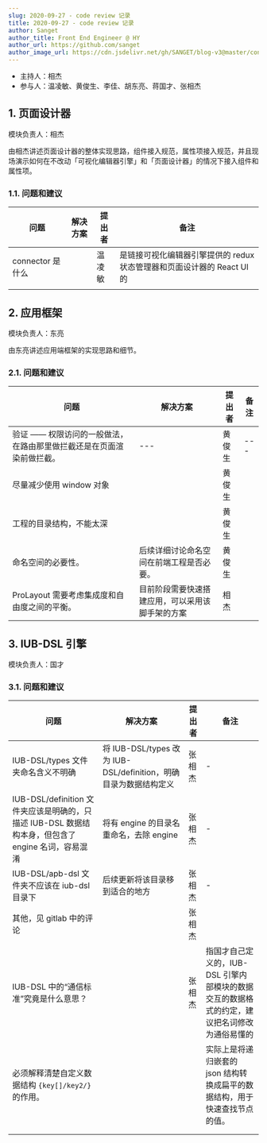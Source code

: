 ```yaml
---
slug: 2020-09-27 - code review 记录
title: 2020-09-27 - code review 记录
author: Sanget
author_title: Front End Engineer @ HY
author_url: https://github.com/sanget
author_image_url: https://cdn.jsdelivr.net/gh/SANGET/blog-v3@master/content/assets/images/me/9.jpg
---
```


- 主持人：相杰
- 参与人：温凌敏、黄俊生、李佳、胡东亮、蒋国才、张相杰

## 1. 页面设计器

模块负责人：相杰

由相杰讲述页面设计器的整体实现思路，组件接入规范，属性项接入规范，并且现场演示如何在不改动「可视化编辑器引擎」和「页面设计器」的情况下接入组件和属性项。

### 1.1. 问题和建议

| 问题             | 解决方案 | 提出者 | 备注                                                         |
| ---------------- | -------- | ------ | ------------------------------------------------------------ |
| connector 是什么 |          | 温凌敏 | 是链接可视化编辑器引擎提供的 redux 状态管理器和页面设计器的 React UI 的 |
|                  |          |        |                                                              |

## 2. 应用框架

模块负责人：东亮

由东亮讲述应用端框架的实现思路和细节。

### 2.1. 问题和建议

| 问题 | 解决方案 | 提出者 | 备注 |
|---|---|---|---|
| 验证 —— 权限访问的一般做法，在路由那里做拦截还是在页面渲染前做拦截。 |---|黄俊生|---|
| 尽量减少使用 window 对象 ||黄俊生||
| 工程的目录结构，不能太深 ||黄俊生||
| 命名空间的必要性。 |后续详细讨论命名空间在前端工程是否必要。|黄俊生||
| ProLayout 需要考虑集成度和自由度之间的平衡。 |目前阶段需要快速搭建应用，可以采用该脚手架的方案|相杰||

## 3. IUB-DSL 引擎

模块负责人：国才

### 3.1. 问题和建议

| 问题 | 解决方案 | 提出者 | 备注 |
|---|---|---|---|
| IUB-DSL/types 文件夹命名含义不明确 | 将 IUB-DSL/types 改为 IUB-DSL/definition，明确目录为数据结构定义 | 张相杰 | - |
| IUB-DSL/definition 文件夹应该是明确的，只描述 IUB-DSL 数据结构本身，但包含了 engine 名词，容易混淆 | 将有 engine 的目录名重命名，去除 engine | 张相杰 | - |
| IUB-DSL/apb-dsl 文件夹不应该在 iub-dsl 目录下 | 后续更新将该目录移到适合的地方 | 张相杰 | - |
| 其他，见 gitlab 中的评论 |  | 张相杰 ||
| IUB-DSL 中的“通信标准”究竟是什么意思？ |  | 张相杰 |指国才自己定义的，IUB-DSL 引擎内部模块的数据交互的数据格式的约定，建议把名词修改为通俗易懂的|
| 必须解释清楚自定义数据结构 `{key[]/key2/}` 的作用。 |  |  |实际上是将递归嵌套的 json 结构转换成扁平的数据结构，用于快速查找节点的值。|
|  |  |  ||
|  |  |  ||
